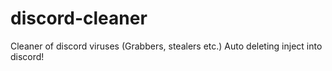 # discord-cleaner
Cleaner of discord viruses (Grabbers, stealers etc.)  Auto deleting inject into discord!
